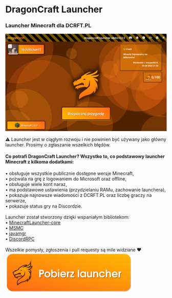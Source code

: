 # DragonCraft Launcher
### Launcher Minecraft dla DCRFT.PL

![dcrftlaunch-screenshot](https://github.com/DCRFT/dcrftlaunch/blob/master/images/img.png?raw=true)

⚠️ Launcher jest w ciągłym rozwoju i nie powinien być używany jako główny launcher. Prosimy o zgłaszanie wszelkich błędów.

#### Co potrafi DragonCraft Launcher? Wszystko to, co podstawowy launcher Minecraft z kilkoma dodatkami:
• obsługuje wszystkie publicznie dostępne wersje Minecraft,\
• pozwala na grę z logowaniem do Microsoft oraz offline,\
• obsługuje wiele kont naraz,\
• ma podstawowe ustawienia (przydzielaniu RAMu, zachowanie launchera),\
• pokazuje najnowsze wiadomości z DCRFT.PL oraz liczbę graczy na serwerze,\
• pokazuje status gry na Discordzie.\
\
Launcher został stworzony dzięki wspaniałym bibliotekom:\
• [MinecraftLauncher-core](https://github.com/Pierce01/MinecraftLauncher-core)\
• [MSMC](https://github.com/Hanro50/MSMC)\
• [javamgr](https://github.com/HerozDotExe/javamgr)\
• [DiscordRPC](https://github.com/discordjs/RPC)\
\
Wszelkie pomysły, zgłoszenia i pull requesty są mile widziane ❤️\
[<img src='https://github.com/DCRFT/dcrftlaunch/blob/master/images/download.png?raw=true' width=400>](https://github.com/DCRFT/dcrftlaunch/releases/latest)
